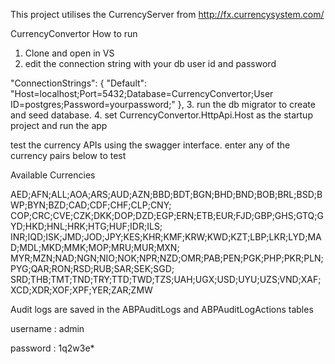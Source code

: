 This project utilises the CurrencyServer from http://fx.currencysystem.com/ 

CurrencyConvertor How to run

1. Clone and open in VS
2. edit the connection string with your db user id and password

"ConnectionStrings": {
    "Default": "Host=localhost;Port=5432;Database=CurrencyConvertor;User ID=postgres;Password=yourpassword;"
  },
3. run the db migrator to create and seed database.
4. set CurrencyConvertor.HttpApi.Host as the startup project and run the app

test the currency APIs using the swagger interface. 
enter any of the currency pairs below to test

Available Currencies

AED;AFN;ALL;AOA;ARS;AUD;AZN;BBD;BDT;BGN;BHD;BND;BOB;BRL;BSD;BWP;BYN;BZD;CAD;CDF;CHF;CLP;CNY;
COP;CRC;CVE;CZK;DKK;DOP;DZD;EGP;ERN;ETB;EUR;FJD;GBP;GHS;GTQ;GYD;HKD;HNL;HRK;HTG;HUF;IDR;ILS;
INR;IQD;ISK;JMD;JOD;JPY;KES;KHR;KMF;KRW;KWD;KZT;LBP;LKR;LYD;MAD;MDL;MKD;MMK;MOP;MRU;MUR;MXN;
MYR;MZN;NAD;NGN;NIO;NOK;NPR;NZD;OMR;PAB;PEN;PGK;PHP;PKR;PLN;PYG;QAR;RON;RSD;RUB;SAR;SEK;SGD;
SRD;THB;TMT;TND;TRY;TTD;TWD;TZS;UAH;UGX;USD;UYU;UZS;VND;XAF;XCD;XDR;XOF;XPF;YER;ZAR;ZMW


Audit logs are saved in the ABPAuditLogs and ABPAuditLogActions tables


username : admin

password : 1q2w3e*
